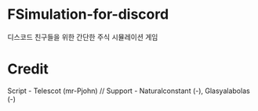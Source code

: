 # FSimulation-for-discord
디스코드 친구들을 위한 간단한 주식 시뮬레이션 게임

# Credit
Script - Telescot (mr-Pjohn) // Support - Naturalconstant (-), Glasyalabolas (-)

